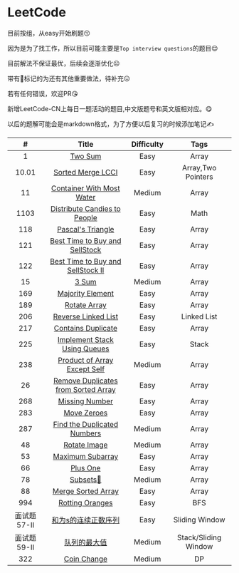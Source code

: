 # LeetCode
目前按组，从easy开始刷题😗

因为是为了找工作，所以目前可能主要是`Top interview questions`的题目😌

目前解法不保证最优，后续会逐渐优化☹️

带有👻标记的为还有其他重要做法，待补充😑

若有任何错误，欢迎PR😘

新增LeetCode-CN上每日一题活动的题目,中文版题号和英文版相对应。😋

以后的题解可能会是markdown格式，为了方便以后复习的时候添加笔记✍️

|      #      |                                          Title                                          | Difficulty |         Tags         |
|:-----------:|:---------------------------------------------------------------------------------------:|:----------:|:--------------------:|
|      1      |                             [Two Sum](/Array/1-TwoSum.cpp)                              |    Easy    |        Array         |
|    10.01    |           [Sorted Merge LCCI](每日一题(leetcode-cn)/10.01-SortedMergeLCCI.md)           |    Easy    |  Array,Two Pointers  |
|     11      |              [Container With Most Water](/Array/11-ContainerWithMostWater)              |   Medium   |        Array         |
|    1103     | [Distribute Candies to People](每日一题(leetcode-cn)/1103-DistributeCandiesToPeople.md) |    Easy    |         Math         |
|     118     |                  [Pascal's Triangle](/Array/118-Pascal'sTriangle.cpp)                   |    Easy    |        Array         |
|     121     |       [Best Time to Buy and SellStock](/Array/121-BestTimetoBuyandSellStock.cpp)        |    Easy    |        Array         |
|     122     |    [Best Time to Buy and SellStock II](/Array/122-BestTimetoBuyandSellStock_II.cpp)     |    Easy    |        Array         |
|     15      |                               [3 Sum](/Array/15-3Sum.cpp)                               |   Medium   |        Array         |
|     169     |                   [Majority Element](/Array/169-MajorityElement.cpp)                    |    Easy    |        Array         |
|     189     |                       [Rotate Array](/Array/189-RotateArray.cpp)                        |    Easy    |        Array         |
|     206     |          [Reverse Linked List](每日一题(leetcode-cn)/206-ReverseLinkedList.md)          |    Easy    |     Linked List      |
|     217     |                 [Contains Duplicate](/Array/217-ContainsDuplicate.cpp)                  |    Easy    |        Array         |
|     225     | [Implement Stack Using Queues](每日一题(leetcode-cn)/225-ImplementStackUsingQueues.md)  |    Easy    |        Stack         |
|     238     |         [Product of Array Except Self](/Array/238-ProductofArrayExceptSelf.cpp)         |   Medium   |        Array         |
|     26      |  [Remove Duplicates from Sorted Array](/Array/26-RemoveDuplicatesfromSortedArray.cpp)   |    Easy    |        Array         |
|     268     |                     [Missing Number](/Array/268-MissingNumber.cpp)                      |    Easy    |        Array         |
|     283     |                        [Move Zeroes](/Array/283-MoveZeroes.cpp)                         |    Easy    |        Array         |
|     287     |          [Find the Duplicated Numbers](/Array/287-FindtheDuplicateNumbers.cpp)          |   Medium   |        Array         |
|     48      |                        [Rotate Image](/Array/48-RotateImage.cpp)                        |   Medium   |        Array         |
|     53      |                    [Maximum Subarray](/Array/53-MaximumSubarray.cpp)                    |    Easy    |        Array         |
|     66      |                            [Plus One](/Array/66-PlusOne.cpp)                            |    Easy    |        Array         |
|     78      |                           [Subsets👻](/Array/78-Subsets.cpp)                            |   Medium   |        Array         |
|     88      |                  [Merge Sorted Array](/Array/88-MergeSortedArray.cpp)                   |    Easy    |        Array         |
|     994     |             [Rotting Oranges](/每日一题(leetcode-cn)/994-RottingOranges.md)             |    Easy    |         BFS          |
| 面试题57-II |     [和为s的连续正数序列](每日一题(leetcode-cn)/面试题57-II-和为s的连续正数序列.md)     |    Easy    |    Sliding Window    |
| 面试题59-II |            [队列的最大值](每日一题(leetcode-cn)/面试题59-II-队列的最大值.md)            |   Medium   | Stack/Sliding Window |
|     322     |                 [Coin Change](每日一题(leetcode-cn)/322-CoinChange.md)                  |   Medium   |          DP          |